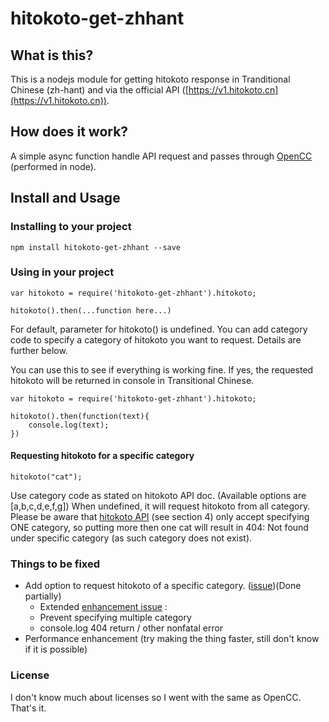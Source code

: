 # hitokoto-get-zhhant

## What is this?
This is a nodejs module for getting hitokoto response in Tranditional Chinese (zh-hant) and via the official API ([https://v1.hitokoto.cn](https://v1.hitokoto.cn)).

## How does it work?
A simple async function handle API request and passes through [OpenCC](https://github.com/BYVoid/OpenCC) (performed in node).

## Install and Usage

### Installing to your project
```
npm install hitokoto-get-zhhant --save
```

### Using in your project
```
var hitokoto = require('hitokoto-get-zhhant').hitokoto;

hitokoto().then(...function here...)
```
For default, parameter for hitokoto() is undefined. You can add category code to specify a category of hitokoto you want to request. Details are further below.

You can use this to see if everything is working fine. If yes, the requested hitokoto will be returned in console in Transitional Chinese.
```
var hitokoto = require('hitokoto-get-zhhant').hitokoto;

hitokoto().then(function(text){
    console.log(text);
})
```

#### Requesting hitokoto for a specific category
```
hitokoto("cat");
```
Use category code as stated on hitokoto API doc. (Available options are [a,b,c,d,e,f,g])
When undefined, it will request hitokoto from all category.
Please be aware that [hitokoto API](https://hitokoto.cn/api) (see section 4) only accept specifying ONE category, so putting more then one cat will result in 404: Not found under specific category (as such category does not exist).

### Things to be fixed

- Add option to request hitokoto of a specific category. ([issue](https://github.com/altkennyh2l/hitokoto-get-zhhant/issues/1))(Done partially)
    - Extended [enhancement issue](https://github.com/altkennyh2l/hitokoto-get-zhhant/issues/2) :
    - Prevent specifying multiple category
    - console.log 404 return / other nonfatal error
- Performance enhancement (try making the thing faster, still don't know if it is possible)

### License
I don't know much about licenses so I went with the same as OpenCC. That's it. 